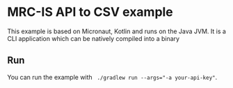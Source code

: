 # MRC-IS API to CSV example

This example is based on Micronaut, Kotlin and runs on the Java JVM. It is a CLI application which can be natively compiled into a binary

## Run

You can run the example with ` ./gradlew run --args="-a your-api-key"`.


